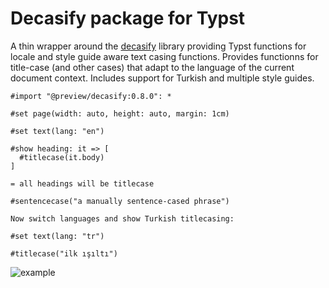 # Decasify package for Typst

A thin wrapper around the [decasify](https://github.com/alerque/decasify) library providing Typst functions for locale and style guide aware text casing functions.
Provides functionns for title-case (and other cases) that adapt to the language of the current document context.
Includes support for Turkish and multiple style guides.

```typst
#import "@preview/decasify:0.8.0": *

#set page(width: auto, height: auto, margin: 1cm)

#set text(lang: "en")

#show heading: it => [
  #titlecase(it.body)
]

= all headings will be titlecase

#sentencecase("a manually sentence-cased phrase")

Now switch languages and show Turkish titlecasing:

#set text(lang: "tr")

#titlecase("ilk ışıltı")
```

![example](./example.png)
